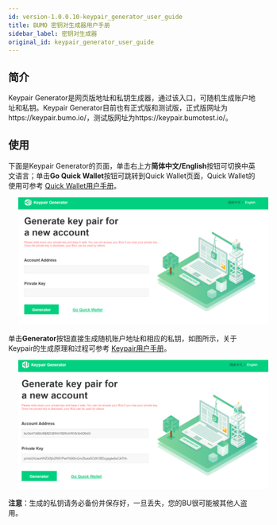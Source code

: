 ```yaml
---
id: version-1.0.0.10-keypair_generator_user_guide
title: BUMO 密钥对生成器用户手册
sidebar_label: 密钥对生成器
original_id: keypair_generator_user_guide
---
```


## 简介
Keypair Generator是网页版地址和私钥生成器，通过该入口，可随机生成账户地址和私钥。Keypair Generator目前也有正式版和测试版，正式版网址为https://keypair.bumo.io/，测试版网址为https://keypair.bumotest.io/。

## 使用
下面是Keypair Generator的页面，单击右上方**简体中文/English**按钮可切换中英文语言；单击**Go Quick Wallet**按钮可跳转到Quick Wallet页面，Quick Wallet的使用可参考 [Quick Wallet用户手册](../quick_wallet_user_guide)。

<img src="/docs/assets/keypairgenerator_1.png" style= "margin-left: 20px">


单击**Generator**按钮直接生成随机账户地址和相应的私钥，如图所示，关于Keypair的生成原理和过程可参考 [Keypair用户手册](#../keypair_guide)。

<img src="/docs/assets/keypairgenerator_2.png" style= "margin-left: 20px">


**注意**：生成的私钥请务必备份并保存好，一旦丢失，您的BU很可能被其他人盗用。